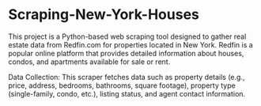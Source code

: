 # Scraping-New-York-Houses
This project is a Python-based web scraping tool designed to gather real estate data from Redfin.com for properties located in New York. Redfin is a popular online platform that provides detailed information about houses, condos, and apartments available for sale or rent.

Data Collection:
This scraper fetches data such as property details (e.g., price, address, bedrooms, bathrooms, square footage), property type (single-family, condo, etc.), listing status, and agent contact information.
